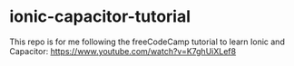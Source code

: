 # ionic-capacitor-tutorial
This repo is for me following the freeCodeCamp tutorial to learn Ionic and Capacitor: https://www.youtube.com/watch?v=K7ghUiXLef8
